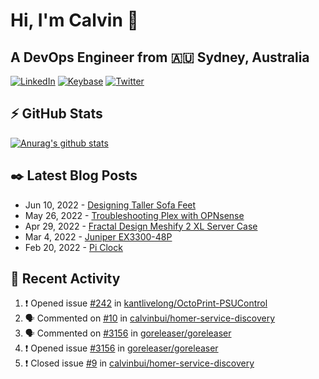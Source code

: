# Hi, I'm Calvin 🍭
## A DevOps Engineer from 🇦🇺 Sydney, Australia</h3>

[![LinkedIn](https://img.shields.io/badge/-c–bui-0077B5?style=flat-square&labelColor=0077B5&logo=LinkedIn&logoColor=white)](https://www.linkedin.com/in/c-bui/)
[![Keybase](https://img.shields.io/badge/-calvinbui-ff6f21?style=flat-square&labelColor=ff6f21&logo=Keybase&logoColor=white)](https://keybase.io/calvinbui)
[![Twitter](https://img.shields.io/badge/-ASAPCalvin-1DA1F2?style=flat-square&labelColor=1DA1F2&logo=Twitter&logoColor=white)](https://twitter.com/ASAPCalvin)

<!-- https://github.com/rishavanand/github-profilinator -->
## ⚡ GitHub Stats
[![Anurag's github stats](https://github-readme-stats.vercel.app/api?username=calvinbui&count_private=true&hide_title=true)](https://github.com/anuraghazra/github-readme-stats)

<!-- https://github.com/gautamkrishnar/blog-post-workflow -->
## ✒️ Latest Blog Posts

<!-- BLOG-POST-LIST:START -->
- Jun 10, 2022 - [Designing Taller Sofa Feet](https://calvin.me/designing-taller-sofa-feet)
- May 26, 2022 - [Troubleshooting Plex with OPNsense](https://calvin.me/plex-with-dns-over-tls)
- Apr 29, 2022 - [Fractal Design Meshify 2 XL Server Case](https://calvin.me/fractal-design-meshify-2-xl-server-case)
- Mar 4, 2022 - [Juniper EX3300-48P](https://calvin.me/juniper-ex3300-48p)
- Feb 20, 2022 - [Pi Clock](https://calvin.me/pi-clock)

<!-- BLOG-POST-LIST:END -->

## 🏃‍ Recent Activity

<!--START_SECTION:activity-->
1. ❗️ Opened issue [#242](https://github.com/kantlivelong/OctoPrint-PSUControl/issues/242) in [kantlivelong/OctoPrint-PSUControl](https://github.com/kantlivelong/OctoPrint-PSUControl)
2. 🗣 Commented on [#10](https://github.com/calvinbui/homer-service-discovery/issues/10) in [calvinbui/homer-service-discovery](https://github.com/calvinbui/homer-service-discovery)
3. 🗣 Commented on [#3156](https://github.com/goreleaser/goreleaser/issues/3156) in [goreleaser/goreleaser](https://github.com/goreleaser/goreleaser)
4. ❗️ Opened issue [#3156](https://github.com/goreleaser/goreleaser/issues/3156) in [goreleaser/goreleaser](https://github.com/goreleaser/goreleaser)
5. ❗️ Closed issue [#9](https://github.com/calvinbui/homer-service-discovery/issues/9) in [calvinbui/homer-service-discovery](https://github.com/calvinbui/homer-service-discovery)
<!--END_SECTION:activity-->
